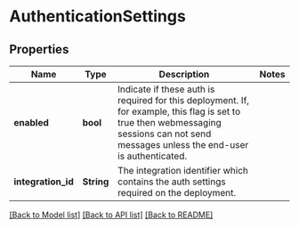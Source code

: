 # AuthenticationSettings

## Properties

Name | Type | Description | Notes
------------ | ------------- | ------------- | -------------
**enabled** | **bool** | Indicate if these auth is required for this deployment. If, for example, this flag is set to true then webmessaging sessions can not send messages unless the end-user is authenticated. | 
**integration_id** | **String** | The integration identifier which contains the auth settings required on the deployment. | 

[[Back to Model list]](../README.md#documentation-for-models) [[Back to API list]](../README.md#documentation-for-api-endpoints) [[Back to README]](../README.md)


